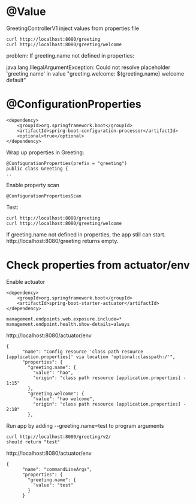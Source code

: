
# @Value
GreetingControllerV1 inject values from properties file

    curl http://localhost:8080/greeting
    curl http://localhost:8080/greeting/welcome


problem:
If greeting.name not defined in properties:

java.lang.IllegalArgumentException: Could not resolve placeholder 'greeting.name' in value "greeting.welcome: ${greeting.name} welcome default"

# @ConfigurationProperties

    <dependency>
        <groupId>org.springframework.boot</groupId>
        <artifactId>spring-boot-configuration-processor</artifactId>
        <optional>true</optional>
    </dependency>
    
Wrap up properties in Greeting:    

    @ConfigurationProperties(prefix = "greeting")
    public class Greeting {
    ..


Enable property scan

    @ConfigurationPropertiesScan

Test:
    
    curl http://localhost:8080/greeting
    curl http://localhost:8080/greeting/welcome

If greeting.name not defined in properties, the app still can start. 
http://localhost:8080/greeting returns empty.

# Check properties from actuator/env
Enable actuator

    <dependency>
        <groupId>org.springframework.boot</groupId>
        <artifactId>spring-boot-starter-actuator</artifactId>
    </dependency>

    management.endpoints.web.exposure.include=*
    management.endpoint.health.show-details=always
    
http://localhost:8080/actuator/env

    {
          "name": "Config resource 'class path resource [application.properties]' via location 'optional:classpath:/'",
          "properties": {
            "greeting.name": {
              "value": "hao",
              "origin": "class path resource [application.properties] - 1:15"
            },
            "greeting.welcome": {
              "value": "hao welcome",
              "origin": "class path resource [application.properties] - 2:18"
            },

Run app by adding --greeting.name=test to program arguments

    curl http://localhost:8080/greeting/v2/
    should return "test"

http://localhost:8080/actuator/env

    {
          "name": "commandLineArgs",
          "properties": {
            "greeting.name": {
              "value": "test"
            }
          }
